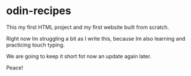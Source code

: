 # odin-recipes

This my first HTML project and my first website built from scratch.

Right now Im struggling a bit as I write this, because Im also learning and practicing touch typing.

We are going to keep it short fot now an update again later. 

Peace!
